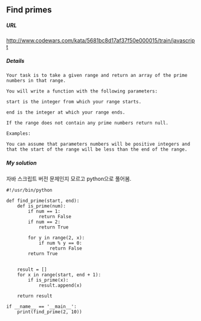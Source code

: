 ## Find primes
##### URL
http://www.codewars.com/kata/5681bc8d17af37f50e000015/train/javascript

##### Details
```
Your task is to take a given range and return an array of the prime numbers in that range.

You will write a function with the following parameters:

start is the integer from which your range starts.

end is the integer at which your range ends.

If the range does not contain any prime numbers return null.

Examples:

You can assume that parameters numbers will be positive integers and that the start of the range will be less than the end of the range.
```

##### My solution
자바 스크립트 버전 문제인지 모르고 python으로 풀어봄.
```
#!/usr/bin/python

def find_prime(start, end):
    def is_prime(num):
        if num == 1:
            return False
        if num == 2:
            return True

        for y in range(2, x):
            if num % y == 0:
                return False
        return True


    result = []
    for x in range(start, end + 1):
        if is_prime(x):
            result.append(x)

    return result

if __name__ == '__main__':
    print(find_prime(2, 10))
```
